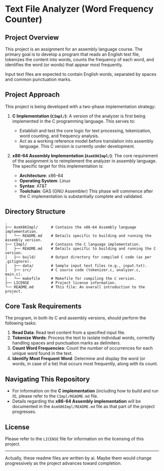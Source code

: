 # Text File Analyzer (Word Frequency Counter)

## Project Overview

This project is an assignment for an assembly language course. The primary goal is to develop a program that reads an English text file, tokenizes the content into words, counts the frequency of each word, and identifies the word (or words) that appear most frequently.

Input text files are expected to contain English words, separated by spaces and common punctuation marks.

## Project Approach

This project is being developed with a two-phase implementation strategy:

1.  **C Implementation (`CImpl/`)**:
    A version of the analyzer is first being implemented in the C programming language. This serves to:
    * Establish and test the core logic for text processing, tokenization, word counting, and frequency analysis.
    * Act as a working reference model before translation into assembly language.
    This C version is currently under development.

2.  **x86-64 Assembly Implementation (`AsmX86Impl/`)**:
    The core requirement of the assignment is to reimplement the analyzer in assembly language. The specific target for this implementation is:
    * **Architecture**: x86-64
    * **Operating System**: Linux
    * **Syntax**: AT&T
    * **Toolchain**: GAS (GNU Assembler)
    This phase will commence after the C implementation is substantially complete and validated.

## Directory Structure

```
.
├── AsmX86Impl/      # Contains the x86-64 Assembly language implementation.
│   └── README.md    # Details specific to building and running the Assembly version.
├── CImpl/           # Contains the C language implementation.
│   ├── README.md    # Details specific to building and running the C version.
│   ├── build/       # Output directory for compiled C code (as per .gitignore).
│   ├── data/        # Sample input text files (e.g., input.txt).
│   ├── src/         # C source code (tokenizer.c, analyzer.c, main.c).
│   └── makefile     # Makefile for compiling the C version.
├── LICENSE          # Project license information.
└── README.md        # This file: An overall introduction to the project.
```

## Core Task Requirements

The program, in both its C and assembly versions, should perform the following tasks:

1.  **Read Data**: Read text content from a specified input file.
2.  **Tokenize Words**: Process the text to isolate individual words, correctly handling spaces and punctuation marks as delimiters.
3.  **Count Word Frequencies**: Count the number of occurrences for each unique word found in the text.
4.  **Identify Most Frequent Word**: Determine and display the word (or words, in case of a tie) that occurs most frequently, along with its count.

## Navigating This Repository

* For information on the **C implementation** (including how to build and run it), please refer to the `CImpl/README.md` file.
* Details regarding the **x86-64 Assembly implementation** will be documented in the `AsmX86Impl/README.md` file as that part of the project progresses.

## License

Please refer to the `LICENSE` file for information on the licensing of this project.

---
Actually, these readme files are written by ai. Maybe them would change progressively as the project advances toward completion.
